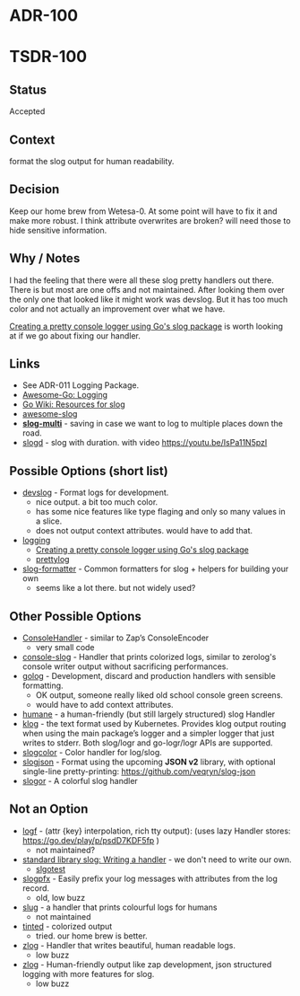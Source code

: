 # ADR-100
# TSDR-100

## Status

Accepted

## Context

format the slog output for human readability.

## Decision

Keep our home brew from Wetesa-0. At some point will have to fix it and make
more robust. I think attribute overwrites are broken? will need those to hide
sensitive information.

## Why / Notes

I had the feeling that there were all these slog pretty handlers out there. There
is but most are one offs and not maintained. After looking them over the only one
that looked like it might work was devslog. But it has too much color and not
actually an improvement over what we have.

[Creating a pretty console logger using Go's slog package](https://dusted.codes/creating-a-pretty-console-logger-using-gos-slog-package)
is worth looking at if we go about fixing our handler.

## Links
- See ADR-011 Logging Package.
- [Awesome-Go: Logging](https://github.com/avelino/awesome-go?tab=readme-ov-file#logging)
- [Go Wiki: Resources for slog](https://go.dev/wiki/Resources-for-slog)
- [awesome-slog](https://github.com/go-slog/awesome-slog)
- **[slog-multi](https://github.com/samber/slog-multi)** - saving in case we want to log to multiple places down the road.
- [slogd](https://github.com/kaihendry/slogd) - slog with duration. with video https://youtu.be/IsPa11N5pzI

## Possible Options (short list)

- [devslog](https://github.com/golang-cz/devslog) - Format logs for development.
  - nice output. a bit too much color.
  - has some nice features like type flaging and only so many values in a slice.
  - does not output context attributes. would have to add that.
- [logging](https://github.com/dusted-go/logging)
  - [Creating a pretty console logger using Go's slog package](https://dusted.codes/creating-a-pretty-console-logger-using-gos-slog-package)
  - [prettylog](https://github.com/sytallax/prettylog)
- [slog-formatter](https://github.com/samber/slog-formatter) - Common formatters for slog + helpers for building your own
  - seems like a lot there. but not widely used?

## Other Possible Options

- [ConsoleHandler](https://gist.github.com/wijayaerick/de3de10c47a79d5310968ba5ff101a19) - similar to Zap’s ConsoleEncoder
  - very small code
- [console-slog](https://github.com/phsym/console-slog) - Handler that prints colorized logs, similar to zerolog's console writer output without sacrificing performances.
- [golog](https://github.com/primalskill/golog) - Development, discard and production handlers with sensible formatting.
  - OK output, someone really liked old school console green screens.
  - would have to add context attributes.
- [humane](https://github.com/telemachus/humane) - a human-friendly (but still largely structured) slog Handler
- [klog](https://github.com/kubernetes/klog) - the text format used by Kubernetes. Provides klog output routing when using the main package’s logger and a simpler logger that just writes to stderr. Both slog/logr and go-logr/logr APIs are supported.
- [slogcolor](https://github.com/MatusOllah/slogcolor) - Color handler for log/slog.
- [slogjson](https://github.com/veqryn/slog-json) - Format using the upcoming **JSON v2** library, with optional single-line pretty-printing: https://github.com/veqryn/slog-json
- [slogor](https://gitlab.com/greyxor/slogor) - A colorful slog handler

## Not an Option

- [logf](https://pkg.go.dev/github.com/AndrewHarrisSPU/logf) - (attr {key} interpolation, rich tty output):  (uses lazy Handler stores: https://go.dev/play/p/psdD7KDF5fp )
  - not maintained?
- [standard library slog: Writing a handler](https://pkg.go.dev/log/slog@go1.24.1#hdr-Writing_a_handler) - we don't need to write our own.
  - [slgotest](https://pkg.go.dev/testing/slogtest@go1.24.1)
- [slogpfx](https://github.com/dpotapov/slogpfx) - Easily prefix your log messages with attributes from the log record.
  - old, low buzz
- [slug](https://github.com/dotse/slug) - a handler that prints colourful logs for humans
  - not maintained
- [tinted](https://pkg.go.dev/github.com/lmittmann/tint) - colorized output
  - tried. our home brew is better.  
- [zlog](https://github.com/jeffry-luqman/zlog) - Handler that writes beautiful, human readable logs.
  - low buzz
- [zlog](https://github.com/icefed/zlog) - Human-friendly output like zap development, json structured logging with more features for slog.
  - low buzz  
